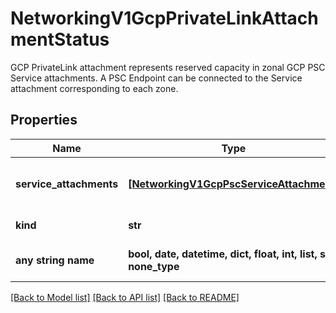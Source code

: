 # NetworkingV1GcpPrivateLinkAttachmentStatus

GCP PrivateLink attachment represents reserved capacity in zonal GCP PSC Service attachments.  A PSC Endpoint can be connected to the Service attachment corresponding to each zone. 

## Properties
Name | Type | Description | Notes
------------ | ------------- | ------------- | -------------
**service_attachments** | [**[NetworkingV1GcpPscServiceAttachment]**](NetworkingV1GcpPscServiceAttachment.md) | Array of GCP PSC Service attachments that can be used to connect PSC Endpoints for each zone.  | [readonly] 
**kind** | **str** | PrivateLinkAttachmentStatus kind. | [readonly] defaults to "GcpPrivateLinkAttachmentStatus"
**any string name** | **bool, date, datetime, dict, float, int, list, str, none_type** | any string name can be used but the value must be the correct type | [optional]

[[Back to Model list]](../README.md#documentation-for-models) [[Back to API list]](../README.md#documentation-for-api-endpoints) [[Back to README]](../README.md)


